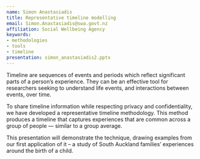 ```yaml
---
name: Simon Anastasiadis
title: Representative timeline modelling
email: Simon.Anastasiadis@swa.govt.nz
affiliation: Social Wellbeing Agency
keywords:
- methodologies
- tools
- timeline
presentation: simon_anastasiadis2.pptx
---
```


Timeline are sequences of events and periods which reflect significant parts of a person’s experience. They can be an effective tool for researchers seeking to understand life events, and interactions between events, over time.

To share timeline information while respecting privacy and confidentiality, we have developed a representative timeline methodology. This method produces a timeline that captures experiences that are common across a group of people — similar to a group average.

This presentation will demonstrate the technique, drawing examples from our first application of it – a study of South Auckland families’ experiences around the birth of a child.
